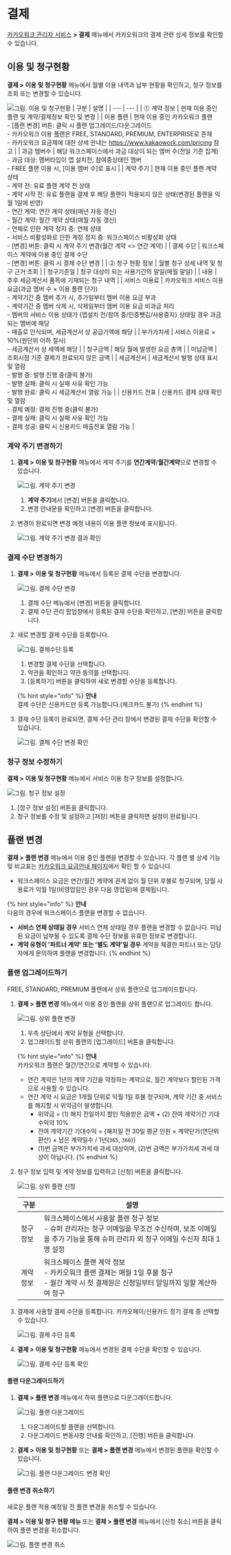 # 결제

[카카오워크 관리자 서비스](https://admin.kakaowork.com/) **> 결제** 메뉴에서 카카오워크의 결제 관련 상세 정보를 확인할 수 있습니다.

## 이용 및 청구현황

**결제 > 이용 및 청구현황** 메뉴에서 월별 이용 내역과 납부 현황을 확인하고, 청구 정보를 조회 또는 변경할 수 있습니다.

![그림. 이용 및 청구현황](https://s3-us-west-2.amazonaws.com/secure.notion-static.com/79f66339-fb4c-4c6e-9ccd-2fda9df07d44/%EC%9D%B4%EC%9A%A9\_%EB%B0%8F\_%EC%B2%AD%EA%B5%AC%ED%98%84%ED%99%A9.png)
| 구분 | 설명 |
| --- | --- |
| ⓵ 계약 정보  | 현재 이용 중인 플랜 및 계약/결제정보 확인 및 변경 |
|      이용 플랜 | 현재 이용 중인 카카오워크 플랜<br> - [플랜 변경] 버튼: 클릭 시 플랜 업그레이드/다운그레이드<br> - 카카오워크 이용 플랜은 FREE, STANDARD, PREMIUM, ENTERPRISE로 존재<br> - 카카오워크 요금제에 대한 상세 안내는 https://www.kakaowork.com/pricing 참고 |
|      과금 멤버수 | 해당 워크스페이스에서 과금 대상이 되는 멤버 수(전일 기준 집계)<br> - 과금 대상: 멤버타입이 앱 설치전, 참여중상태인 멤버<br> - FREE 플랜 이용 시, [이용 멤버 수]로 표시  |
|      계약 주기 | 현재 이용 중인 플랜 계약 상태<br> - 계약 전: 유료 플랜 계약 전 상태<br> - 계약 시작 전: 유료 플랜을 결제 후 해당 플랜이 적용되지 않은 상태(변경된 플랜을 익월 1일에 반영)<br> - 연간 계약: 연간 계약 상태(매년 자동 갱신)<br> - 월간 계약: 월간 계약 상태(매월 자동 갱신)<br> - 연체로 인한 계약 정지 중: 연체 상태<br> - 서비스 비활성화로 인한 계정 정지 중: 워크스페이스 비활성화 상태<br> - [변경] 버튼: 클릭 시 계약 주기 변경(월간 계약 <> 연간 계약) |
|      결제 수단 | 워크스페이스 계약에 이용 중인 결제 수단 <br> - [변경] 버튼: 클릭 시 결제 수단 변경 |
| ⓶ 청구 현황 정보  | 월별 청구 상세 내역 및 청구 근거 조회 |
|      청구기준일 | 청구 대상이 되는 사용기간의 말일(매월 말일) |
|      내용 | 추후 세금계산서 품목에 기재되는 청구 내역  |
|      서비스 이용료 | 카카오워크 서비스 이용 요금(과금 멤버 수 × 이용 플랜 단가)<br> - 계약기간 중 멤버 추가 시, 추가일부터 멤버 이용 요금 부과<br> - 계약기간 중 멤버 삭제 시, 삭제일부터 멤버 이용 요금 비과금 처리<br> - 멤버의 서비스 이용 상태가 {앱설치 전/참여 중/인증뺏김/사용중지} 상태일 경우 과금되는 멤버에 해당<br> - 매출로 인식되며, 세금계산서 상 공급가액에 해당  |
|      부가가치세 | 서비스 이용료 × 10%(원단위 이하 절사)<br> - 세금계산서 상 세액에 해당 |
|      청구금액 | 해당 월에 발생한 요금 총액 |
|      미납금액 | 조회시점 기준 결제가 완료되지 않은 금액 |
|      세금계산서 | 세금계산서 발행 상태 표시 및 열람 <br> - 발행 중: 발행 진행 중(클릭 불가)<br> - 발행 실패: 클릭 시 실패 사유 확인 가능 <br> - 발행 완료: 클릭 시 세금계산서 열람 가능 |
|      신용카드 전표 | 신용카드 결제 상태 확인 및 열람<br> - 결제 예정: 결제 진행 중(클릭 불가)<br> - 결제 실패: 클릭 시 실패 사유 확인 가능<br> - 결제 성공: 클릭 시 신용카드 매출전표 열람 가능  |



### 계약 주기 변경하기

1.  **결제 > 이용 및 청구현황** 메뉴에서 계약 주기를 **연간계약**/**월간계약**으로 변경할 수 있습니다.

    ![그림. 계약 주기 변경](https://s3-us-west-2.amazonaws.com/secure.notion-static.com/452a57b6-95af-4f44-a2a8-4f32567e3c82/%EA%B3%84%EC%95%BD\_%EC%A3%BC%EA%B8%B0\_%EB%B3%80%EA%B2%BD.png)


    1. **계약 주기**에서 [변경] 버튼을 클릭합니다.
    2. 변경 안내문을 확인하고 [변경] 버튼을 클릭합니다.

2.  변경이 완료되면 변경 예정 내용이 이용 플랜 정보에 표시됩니다.

    ![그림. 계약 주기 변경 결과 확인](https://s3-us-west-2.amazonaws.com/secure.notion-static.com/237100e9-e045-47b2-b7f6-3c3ae8c8fe93/%EA%B3%84%EC%95%BD\_%EC%A3%BC%EA%B8%B0\_%EB%B3%80%EA%B2%BD\_%EA%B2%B0%EA%B3%BC\_%ED%99%95%EC%9D%B8.png)


### 결제 수단 변경하기

1.  **결제 > 이용 및 청구현황** 메뉴에서 등록된 결제 수단을 변경합니다.

    ![그림. 결제 수단 변경](https://s3-us-west-2.amazonaws.com/secure.notion-static.com/ed4a085f-17ac-449e-8d06-56018b26c7fd/%EA%B2%B0%EC%A0%9C\_%EC%88%98%EB%8B%A8\_%EB%B3%80%EA%B2%BD.png)


    1. 결제 수단 메뉴에서 [변경] 버튼을 클릭합니다.
    2. 결제 수단 관리 팝업창에서 등록된 결제 수단을 확인하고, [변경] 버튼을 클릭합니다.

2.  새로 변경할 결제 수단을 등록합니다.

    ![그림. 결제수단 등록](https://s3-us-west-2.amazonaws.com/secure.notion-static.com/007197ad-6ec6-4c28-b74a-603a8a47f4c5/%EA%B2%B0%EC%A0%9C\_%EC%88%98%EB%8B%A8\_%EB%93%B1%EB%A1%9D.png)


    1. 변경할 결제 수단을 선택합니다.
    2. 약관을 확인하고 약관 동의를 선택합니다.
    3. [등록하기] 버튼을 클릭하여 새로 변경할 수단을 등록합니다.

    {% hint style="info" %}
    **안내**<br>
    결제 수단은 신용카드만 등록 가능합니다.(체크카드 불가)
    {% endhint %}

3.  결제 수단 등록이 완료되면, 결제 수단 관리 창에서 변경된 결제 수단을 확인할 수 있습니다.

    ![그림. 결제 수단 변경 확인](https://s3-us-west-2.amazonaws.com/secure.notion-static.com/bc79de4b-e9f3-4b42-b5f7-13f52ba14f93/%EA%B2%B0%EC%A0%9C\_%EC%88%98%EB%8B%A8\_%EB%B3%80%EA%B2%BD\_%ED%99%95%EC%9D%B8\_\(1\).png)



### 청구 정보 수정하기

**결제 > 이용 및 청구현황** 메뉴에서 서비스 이용 청구 정보를 설정합니다.

![그림. 청구 정보 설정](https://s3-us-west-2.amazonaws.com/secure.notion-static.com/b368cdc9-3816-4150-aa16-9821a7ef9887/%EC%B2%AD%EA%B5%AC\_%EC%A0%95%EB%B3%B4\_%EC%84%A4%EC%A0%95.png)

1. [청구 정보 설정] 버튼을 클릭합니다.
2. 청구 정보를 수정 및 설정하고 [저장] 버튼을 클릭하면 설정이 완료됩니다.

## 플랜 변경

**결재 > 플랜 변경** 메뉴에서 이용 중인 플랜을 변경할 수 있습니다. 각 플랜 별 상세 기능 및 비교표는 [카카오워크 요금안내 페이지](https://www.kakaowork.com/pricing)에서 확인 할 수 있습니다.
* 워크스페이스 요금은 연간/월간 계약에 관계 없이 월 단위 후불로 청구되며, 당월 사용료가 익월 1일(비영업일인 경우 다음 영업일)에 결제됩니다.

{% hint style="info" %}
**안내**<br>
다음의 경우에 워크스페이스 플랜을 변경할 수 없습니다.
*   **서비스 연체 상태일 경우**
    서비스 연체 상태일 경우 플랜을 변경할 수 없습니다. 미납된 요금이 납부될 수 있도록 결제 수단 정보를 유효한 정보로 변경합니다.
*   **계약 유형이 '파트너 계약' 또는 '별도 계약'일 경우**
    계약을 체결한 파트너 또는 담당자에게 문의하여 플랜을 변경합니다.
{% endhint %}

### 플랜 업그레이드하기

FREE, STANDARD, PREMIUM 플랜에서 상위 플랜으로 업그레이드합니다.

1.  **결제 > 플랜 변경** 메뉴에서 이용 중인 플랜을 상위 플랜으로 업그레이드 합니다.

    ![그림. 상위 플랜 변경](https://s3-us-west-2.amazonaws.com/secure.notion-static.com/b923de84-e314-4098-ad2c-5282f6d0f823/%EC%83%81%EC%9C%84\_%ED%94%8C%EB%9E%9C\_%EB%B3%80%EA%B2%BD.png)

    1. 우측 상단에서 계약 유형을 선택합니다.
    2. 업그레이드할 상위 플랜의 [업그레이드] 버튼을 클릭합니다.

    {% hint style="info" %}
    **안내**<br>카카오워크 플랜은 월간/연간으로 계약할 수 있습니다.
    * 연간 계약은 1년의 계약 기간을 약정하는 계약으로, 월간 계약보다 할인된 가격으로 사용할 수 있습니다.
    * 연간 계약 시 요금은 1개월 단위로 익월 1일 후불 청구되며, 계약 기간 중 서비스를 해지할 시 위약금이 발생합니다.
      * 위약금 = (1) 해지 전일까지 할인 적용받은 금액 + (2) 잔여 계약기간 기대수익의 10%
      * 잔여 계약기간 기대수익 = {해지일 전 30일 평균 인원 × 계약단가(연단위 환산) × 남은 계약일수 / 1년(`365`, `366`)}
      * (1)번 금액은 부가가치세 과세 대상이며, (2)번 금액은 부가가치세 과세 대상이 아닙니다. 
      {% endhint %}

2.  청구 정보 입력 및 계약 정보를 입력하고 [신청] 버튼을 클릭합니다.

    ![그림. 상위 플랜 신청](https://s3-us-west-2.amazonaws.com/secure.notion-static.com/2cd0fa16-71ba-42bd-a072-4cd86d89c7ba/%EC%83%81%EC%9C%84\_%ED%94%8C%EB%9E%9C\_%EB%B3%80%EA%B2%BD\_\(1\).png)

    | 구분 | 설명 |
    | --- | --- |
    | 청구 정보 | 워크스페이스에서 사용할 플랜 청구 정보<br> - 슈퍼 관리자는 청구 이메일을 무조건 수신하며, 보조 이메일을 추가 기능을 통해 슈퍼 관리자 외 청구 이메일 수신자 최대 1명 설정 |
    | 계약 정보 | 워크스페이스 플랜 계약 정보<br> - 카카오워크 플랜 결제는 매월 1일 후불 청구<br> - 월간 계약 시 첫 결제원은 신청일부터 말일까지 일할 계산하여 청구 |

3.  결제에 사용할 결제 수단을 등록합니다. 카카오페이/신용카드 정기 결제 중 선택할 수 있습니다.

    ![그림. 결제 수단 등록](https://s3-us-west-2.amazonaws.com/secure.notion-static.com/0fc50705-5d98-4e10-a07c-9d9347e6d765/%EA%B2%B0%EC%A0%9C\_%EC%88%98%EB%8B%A8\_%EB%93%B1%EB%A1%9D\_\(2\).png)


4.  **결제 > 이용 및 청구현황** 메뉴에서 변경된 결제 수단을 확인할 수 있습니다.

    ![그림. 결제 수단 등록 확인](https://s3-us-west-2.amazonaws.com/secure.notion-static.com/367ad3fc-9d5a-49c9-81c1-0e5d511cf1c9/%EA%B2%B0%EC%A0%9C\_%EC%88%98%EB%8B%A8\_%EB%93%B1%EB%A1%9D\_%ED%99%95%EC%9D%B8.png)



#### 플랜 다운그레이드하기

1.  **결제 > 플랜 변경** 메뉴에서 하위 플랜으로 다운그레이드합니다.

    ![그림. 플랜 다운그레이드](https://s3-us-west-2.amazonaws.com/secure.notion-static.com/e55fdc43-03cc-49cb-a36e-d35e1c8d9b72/%ED%94%8C%EB%9E%9C\_%EB%8B%A4%EC%9A%B4%EA%B7%B8%EB%A0%88%EC%9D%B4%EB%93%9C.png)

    1. 다운그레이드할 플랜을 선택합니다.
    2. 다운그레이드 변동사항 안내를 확인하고, [진행] 버튼을 클릭합니다.

2.  **결제 > 이용 및 청구현황** 또는 **결제 > 플랜 변경** 메뉴에서 변경된 플랜을 확인할 수 있습니다.

    ![그림. 플랜 다운그레이드 변경 확인](https://s3-us-west-2.amazonaws.com/secure.notion-static.com/f856c074-86dd-43f4-b212-d6ab82832c4f/%ED%94%8C%EB%9E%9C\_%EB%8B%A4%EC%9A%B4\_%EA%B7%B8%EB%A0%88%EC%9D%B4%EB%93%9C\_%EB%B3%80%EA%B2%BD\_%ED%99%95%EC%9D%B8.png)


#### 플랜 변경 취소하기

새로운 플랜 적용 예정일 전 플랜 변경을 취소할 수 있습니다.

**결제 > 이용 및 청구 현황 메뉴** 또는 **결제 > 플랜 변경** 메뉴에서 [신청 취소] 버튼을 클릭하여 플랜 변경을 취소합니다.

![그림. 플랜 변경 취소](https://s3-us-west-2.amazonaws.com/secure.notion-static.com/f4b39482-6b1f-4a76-a6e2-5a78bc22ba34/%ED%94%8C%EB%9E%9C\_%EB%8B%A4%EC%9A%B4\_%EA%B7%B8%EB%A0%88%EC%9D%B4%EB%93%9C\_%EB%B3%80%EA%B2%BD\_%EC%B7%A8%EC%86%8C.png)

